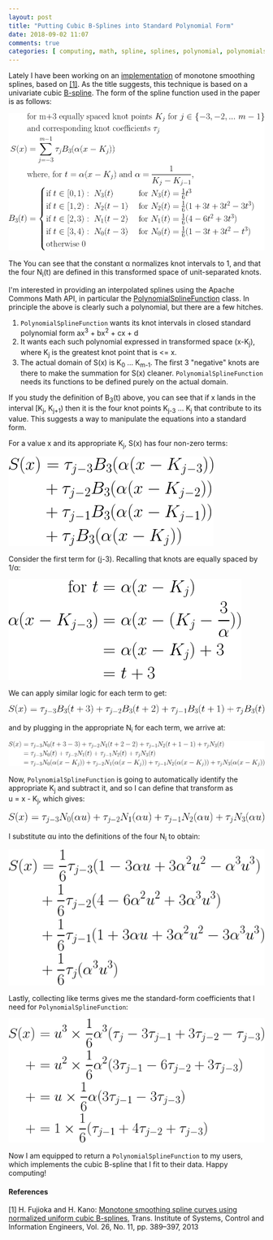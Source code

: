 ```yaml
---
layout: post
title: "Putting Cubic B-Splines into Standard Polynomial Form"
date: 2018-09-02 11:07
comments: true
categories: [ computing, math, spline, splines, polynomial, polynomials ]
---
```

Lately I have been working on an [implementation](https://github.com/erikerlandson/snowball) of monotone smoothing splines, based on [[1]](#ref1). As the title suggests, this technique is based on a univariate cubic [B-spline](https://en.wikipedia.org/wiki/B-splines). The form of the spline function used in the paper is as follows:

![eq1](/assets/images/bspline/yd2guhxt.png)

The You can see that the constant α normalizes knot intervals to 1, and that the four <nobr>N<sub>i</sub>(t)</nobr> are defined in this transformed space of unit-separated knots.

I'm interested in providing an interpolated splines using the Apache Commons Math API, in particular the [PolynomialSplineFunction](https://commons.apache.org/proper/commons-math/javadocs/api-3.6/org/apache/commons/math3/analysis/polynomials/PolynomialSplineFunction.html) class. In principle the above is clearly such a polynomial, but there are a few hitches.

1. `PolynomialSplineFunction` wants its knot intervals in closed standard polynomial form <nobr>ax<sup>3</sup> + bx<sup>2</sup> + cx + d</nobr>
1. It wants each such polynomial expressed in transformed space <nobr>(x-K<sub>j</sub>)</nobr>, where K<sub>j</sub> is the greatest knot point that is <= x.
1. The actual domain of S(x) is <nobr>K<sub>0</sub> ... K<sub>m-1</sub></nobr>. The first 3 "negative" knots are there to make the summation for S(x) cleaner. `PolynomialSplineFunction` needs its functions to be defined purely on the actual domain.

If you study the definition of <nobr>B<sub>3</sub>(t)</nobr> above, you can see that if x lands in the interval <nobr>[K<sub>j</sub>, K<sub>j+1</sub>)</nobr> then it is the four knot points <nobr>K<sub>j-3</sub> ... K<sub>j</sub></nobr> that contribute to its value. This suggests a way to manipulate the equations into a standard form.

For a value x and its appropriate <nobr>K<sub>j</sub></nobr>, S(x) has four non-zero terms:

![eq2](/assets/images/bspline/y9tpgfqj.png)

Consider the first term for (j-3). Recalling that knots are equally spaced by 1/α:

![eq3](/assets/images/bspline/y79occ29.png)

We can apply similar logic for each term to get:

![eq4](/assets/images/bspline/ya6gsrjy.png)

and by plugging in the appropriate <nobr>N<sub>i</sub></nobr> for each term, we arrive at:

![eq5](/assets/images/bspline/yc6grwxe.png)

Now, `PolynomialSplineFunction` is going to automatically identify the appropriate <nobr>K<sub>j</sub></nobr> and subtract it, and so I can define that transform as <nobr>u = x -  K<sub>j</sub></nobr>, which gives:

![eq6](/assets/images/bspline/y9p3vgqt.png)

I substitute αu into the definitions of the four <nobr>N<sub>i</sub></nobr> to obtain:

![eq7](/assets/images/bspline/y8apdoqy.png)

Lastly, collecting like terms gives me the standard-form coefficients that I need for `PolynomialSplineFunction`:

![eq8](/assets/images/bspline/y7eon7kc.png)

Now I am equipped to return a `PolynomialSplineFunction` to my users, which implements the cubic B-spline that I fit to their data. Happy computing!

#### References
<a name="anchor1" id="ref1">[1] </a>H. Fujioka and H. Kano: [Monotone smoothing spline curves using normalized uniform cubic B-splines](https://github.com/erikerlandson/snowball/blob/master/monotone-cubic-B-splines-2013.pdf), Trans. Institute of Systems, Control and Information Engineers, Vol. 26, No. 11, pp. 389–397, 2013